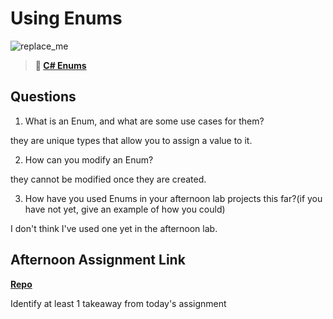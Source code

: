 # Using Enums

![replace_me](https://codeworks.blob.core.windows.net/public/assets/img/illustrations/placeholder.svg)

> **📖 [C# Enums](https://codeworksacademy.com/fs-student-guide/resources/wk10/03-Enums)**

## Questions

1. What is an Enum, and what are some use cases for them?

they are unique types that allow you to assign a value to it.

2. How can you modify an Enum?

they cannot be modified once they are created.

3. How have you used Enums in your afternoon lab projects this far?(if you have not yet, give an example of how you could)

I don't think I've used one yet in the afternoon lab. 

## Afternoon Assignment Link

**[Repo](https://github.com/zachrasmussen/checkpoint7)**

Identify at least 1 takeaway from today's assignment
